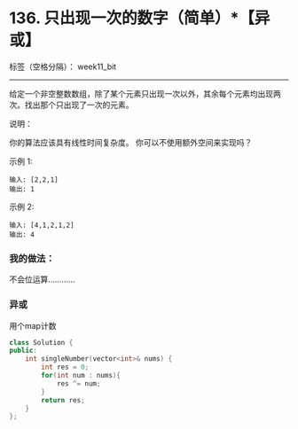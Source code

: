 ﻿# 136. 只出现一次的数字（简单）*【异或】

标签（空格分隔）： week11_bit

---
给定一个非空整数数组，除了某个元素只出现一次以外，其余每个元素均出现两次。找出那个只出现了一次的元素。

说明：

你的算法应该具有线性时间复杂度。 你可以不使用额外空间来实现吗？

示例 1:

    输入: [2,2,1]
    输出: 1

示例 2:

    输入: [4,1,2,1,2]
    输出: 4


### 我的做法：   
不会位运算…………

### 异或
用个map计数
``` C++
class Solution {
public:
    int singleNumber(vector<int>& nums) {
        int res = 0;
        for(int num : nums){
            res ^= num;
        }
        return res;
    }
};
```
